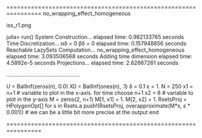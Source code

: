 ================================================================
no_wrapping_effect_homogeneous

iss_r1.png

julia> run()
System Construction...
elapsed time: 0.982133765 seconds
Time Discretization...
αδ = 0
βδ = 0
elapsed time: 0.157948856 seconds
Reachable LazySets Computation...
no_wrapping_effect_homogeneous
elapsed time: 3.093506568 seconds
Adding time dimension
elapsed time: 4.5892e-5 seconds
Projections...
elapsed time: 2.62667261 seconds

................................................

U = BallInf(zeros(n), 0.0)
X0 = BallInf(ones(n), .1)
δ = 0.1
ɛ = 1.
N = 250
x1 = n+1  # variable to plot in the x-axis. for time choose n+1
x2 = 8  # variable to plot in the y-axis
M = zeros(2, n+1)
M[1, x1] = 1.
M[2, x2] = 1.
RsetsProj = HPolygonOpt[]
for s in Rsets.a
    push!(RsetsProj, overapproximate(M*s, ɛ * 0.001)) # we can be a little bit more precise at the output
end

================================================================